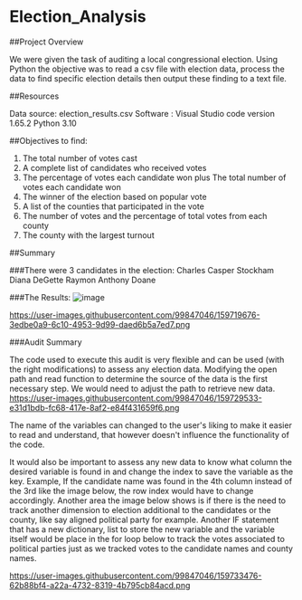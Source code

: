 # Election_Analysis

##Project Overview

We were given the task of auditing a local congressional election. Using Python the objective was to read a csv file with election data, process the data to find specific election details then output these finding to a text file.

##Resources

Data source: election_results.csv
Software   : Visual Studio code version 1.65.2
             Python 3.10
             
             
##Objectives to find:
1. The total number of votes cast
2. A complete list of candidates who received votes
3. The percentage of votes each candidate won plus The total number of votes each candidate won
5. The winner of the election based on popular vote
6. A list of the counties that participated in the vote
7. The number of votes and the percentage of total votes from each county 
8. The county with the largest turnout
             
##Summary

###There were 3 candidates in the election:
Charles Casper Stockham
Diana DeGette
Raymon Anthony Doane

###The Results:
![image](https://user-images.githubusercontent.com/99847046/159738864-da7482f3-0a1e-4f87-9f27-e62ccebb640f.png)

https://user-images.githubusercontent.com/99847046/159719676-3edbe0a9-6c10-4953-9d99-daed6b5a7ed7.png

###Audit Summary

The code used to execute this audit is very flexible and can be used (with the right modifications) to assess any election data.
Modifying the open path and read function to determine the source of the data is the first necessary step.
We would need to adjust the path to retrieve new data.
https://user-images.githubusercontent.com/99847046/159729533-e31d1bdb-fc68-417e-8af2-e84f431659f6.png

The name of the variables can changed to the user's liking to make it easier to read and understand, that however doesn't influence the functionality of the code.

It would also be important to assess any new data to know what column the desired variable is found in and change the index to save the variable as the key.  Example, If the candidate name was found in the 4th column instead of the 3rd like the image below, the row index would have to change accordingly.
Another area the image below shows is if there is the need to track another dimension to election additional to the candidates or the county, like say aligned political party for example.  Another IF statement that has a new dictionary, list to store the new variable and the variable itself would be place in the for loop below to track the votes associated to political parties just as we tracked votes to the candidate names and county names.

https://user-images.githubusercontent.com/99847046/159733476-62b88bf4-a22a-4732-8319-4b795cb84acd.png
